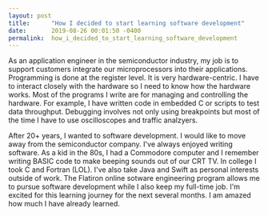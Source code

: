 ```yaml
---
layout: post
title:      "How I decided to start learning software development"
date:       2019-08-26 00:01:50 -0400
permalink:  how_i_decided_to_start_learning_software_development
---
```



As an application engineer in the semiconductor industry, my job is to support customers integrate our microprocessors into their applications. Programming is done at the register level. It is very hardware-centric. I have to interact closely with the hardware so I need to know how the hardware works. Most of the programs I write are for managing and controlling the hardware. For example, I have written code in embedded C or scripts to test data throughput. Debugging involves not only using breakpoints but most of the time I have to use oscilloscopes and traffic analzyers. 

After 20+ years, I wanted to software development. I would like to move away from the semiconductor company. I've always enjoyed writing software. As a kid in the 80s, I had a Commodore computer and I remember writing BASIC code to make beeping sounds out of our CRT TV. In college I took C and Fortran (LOL). I've also take Java and Swift as personal interests outside of work. The Flatiron online sotware engineering program allows me to pursue software development while I also keep my full-time job. I'm excited for this learning journey for the next several months. I am amazed how much I have already learned.



 
